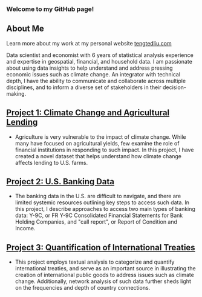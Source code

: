 ### Welcome to my GitHub page! 

## About Me

Learn more about my work at my personal website [tengtedliu.com](https://tengtedliu.com/)

Data scientist and economist with 6 years of statistical analysis experience and expertise in geospatial, financial, and household data. I am passionate about using data insights to help understand and address pressing economic issues such as climate change. An integrator with technical depth, I have the ability to communicate and collaborate across multiple disciplines, and to inform a diverse set of stakeholders in their decision-making.

## [Project 1: Climate Change and Agricultural Lending](https://github.com/tengtedliu/climate)
* Agriculture is very vulnerable to the impact of climate change. While many have focused on agricultural yields, few examine the role of financial institutions in responding to such impact. In this project, I have created a novel dataset that helps understand how climate change affects lending to U.S. farms.


## [Project 2: U.S. Banking Data](https://github.com/tengtedliu/us_banking_data)
* The banking data in the U.S. are difficult to navigate, and there are limited systemic resources outlining key steps to access such data. In this project, I describe approaches to access two main types of banking data: Y-9C, or FR Y-9C Consolidated Financial Statements for Bank Holding Companies, and "call report", or Report of Condition and Income.

## [Project 3: Quantification of International Treaties](https://github.com/tengtedliu/quant_treaties)
* This project employs textual analysis to categorize and quantify international treaties, and serve as an important source in illustrating the creation of international public goods to address issues such as climate change. Additionally, network analysis of such data further sheds light on the frequencies and depth of country connections.
